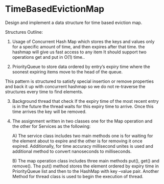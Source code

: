 # TimeBasedEvictionMap
Design and implement a data structure for time based eviction map. 



Structures Outline:

1)	Usage of Concurrent Hash Map which stores the keys and values only for a specific amount of time, and then expires after that time. 
    the hashmap will give us fast access to any item It should support two operations get and put in O(1) time..

2)	PriorityQueue to store data ordered by entry’s expiry time where the soonest expiring items move to the head of the queue.

This pattern is structured to satisfy special insertion or remove properties and back it up with
concurrent hashmap so we do not re-traverse the structures every time to find elements.

3)	Background thread that check If the expiry time of the most recent entry is in the future the thread waits for
    this expiry time to arrive. Once this time arrives the key will be removed.
    
4)	The assignment written in two classes one for the Map operation and the other for Services as the following: 

      A)	The service class includes two main methods one is for waiting for the element about to expire 
          and the other is for removing it once expired. Additionally, for time accuracy millisecond unites
          is used and additional method to convert nanoseconds to milliseconds.
          
      B)	The map operation class includes three main methods put(), get() and remove().
          The put() method stores the element ordered by expiry time in PriorityQueue list
          and then to the HashMap with key –value pair. Another Method for thread class is used to begin the execution of thread.
